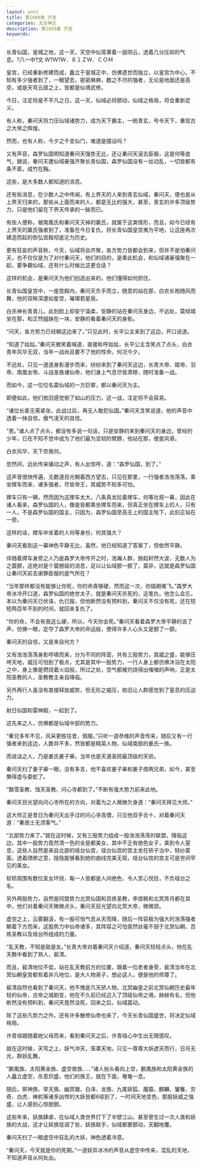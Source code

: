 ```yaml
---
layout: post
title: 第1689章 齐至
categories: 太古神王
description: 第1689章 齐至
keywords:
---
```


长青仙国，皇城之地，这一天，天空中似笼罩着一层阴云，透着几分压抑的气息。?八一中?文 Ｗ?Ｗ?Ｗ．８１ＺＷ．ＣＯＭ

皇宫，已经重新修建而成，矗立于皇城正中，仿佛遗世而独立，以皇宫为中心，不知有多少强者到了，一眼望去，密密麻麻，数之不尽的强者，无论是地面还是高空，或是天穹云层之上，皆都是仙境武修。

今日，注定将是不平凡之日，这一天，仙域必将颤动，仙域之格局，将会重新定义。

有人称，秦问天将力压仙域诸势力，成为天下霸主，一统青玄，号令天下，重现古之大帝之辉煌。

然而，也有人称，今夕之千变仙门，难道是摆设吗？

又有声音，森罗仙国明知道秦问天强势无比，还让秦问天滚去臣服，这是何等底气，据说，秦问天邀仙域豪强齐聚长青仙国，森罗仙国没有一丝动乱，一切皆都有条不紊，成竹在胸。

这些，是大多数人都知道的消息。

还有些消息，在少数人之中传闻，有上界天的人来到青玄仙域，秦问天，便也是从上界天归来的，那些从上面而来的人，都是无比的强大，甚至，青玄的许多顶级势力，只是他们留在下界天传承的一脉而已。

有些人便称，被南凰氏和秦问天灭掉的赢氏，就属于这类情形，而且，如今已经有上界天的赢氏强者到了，准备在今日复仇，将长青仙国皇宫夷为平地，让这座再次建造而起的恢弘宫殿彻底沦为历史。

更有狂妄的声音称，今天，仙域将会齐聚，各方势力皆都会到来，但并不是怕秦问天，也不仅仅是为了对付秦问天，他们的目的，是乘此机会，和仙域诸豪强聚在一起，要争霸仙域，还有什么时候比这更合适？

这样的机会，是秦问天为他们创造出来的，他们懂得如何抓住。

长青仙国皇宫中，一座宫殿内，秦问天负手而立，随意的站在那，白衣长袍随风而舞，他的双眸深邃如星空，璀璨若星辰。

白杀神长青青儿，此刻脸上却安宁温柔，安静的站在秦问天身边，不远处，莫倾城坐在那，和芷然姐妹在一块，安静的看着秦问天的身影。

“问天，各方势力已经朝这边来了。”只见此时，长平公主来到了这边，开口说道。

“知道了姑姑。”秦问天微笑着喊道，直接称呼姑姑，长平公主含笑点了点头，白衣青年风华无双，当年一战尚且要不了他的性命，何况今夕。

不远处，只见一道道身影漫步而来，纷纷来到了秦问天这边，长青大帝、姬帝、羽帝、南凰女帝、斗战圣族诸仙帝，他们身上气息尽皆肃穆，随时准备一战。

而如今，这一位位名震仙域的一方巨擘，都以秦问天为主。

即便如此，他们依旧感觉倒了如山的压力，这一战，注定将不会容易。

“诸位长辈无需紧张，此战过后，再无人敢犯仙国。”秦问天含笑说道，他的声音中透着一抹自信，傲气凌天的自信。

“恩。”诸人点了点头，都没有多说一句话，只是安静的来到秦问天的身边，曾经的少年，已在不知不觉中成为了他们最为坚韧的臂膀，他站在那，便是风骨。

白衣风华，天下奈我何。

忽然间，远处传来骚动之声，有人出惊呼，道：“森罗仙国，到了。”

这声音很快传遍，无数道目光朝着西方望去，只见在那里，一行强者浩浩荡荡，乘坐撵车而来，诸多强者，尽皆帝王，其威势不知多可怕。

撵车只有一辆，然而因为这撵车太大，八条真龙拉着撵车，何等壮观一幕，因此在诸人看来，森罗仙国的人，像是皆都乘坐撵车而来，但真正坐在撵车上的人，只有一人，不是森罗仙国的国主，只因为，森罗仙国至高无上的国主陛下，此刻正站在一旁。

这样的话，撵车中坐着的人何等身份，何其强大？

秦问天看到这一幕神色平静无比，虽然，他已经知道了答案了，但依然平静。

伴随着撵车身旁之人乃是森罗大帝传开之时，浩瀚人群，掀起轩然大波，无数人为之震颤，这绝对是个震撼级的消息，足以让仙域颤一颤了，莫非，这就是森罗仙国让秦问天前去谢罪臣服的底气所在？

“当年那样都没有能够让你死，你的命真够硬，然而这一次，你插翅难飞。”森罗大帝冰冷开口道，森罗仙国的绝世太子，就是秦问天杀死的，这笔仇，他怎么会忘，本以为秦问天已伏诛，仇已报，但他断然没有预料到，秦问天不仅没有死，还在短短两百年不到的时间，就回来复仇了。

“你的命，不会有我这么硬，所以，今天你会死。”秦问天看着森罗大帝平静的说了声，仿佛一眼，定夺了森罗大帝的命运般，使得许多人心头又是颤了一颤。

秦问天的自信，又是来自何方？

又有浩浩荡荡身影呼啸而来，分为不同的阵营，共有三股势力，其威之盛，能够压垮天地，威压可怕到了极点，尤其是其中一股势力，一行人身上都仿佛沐浴在太阳之中，身上像是燃烧着火焰般，所过之处，空气都被灼烧得出嗤嗤的声响，正是太阳圣教的人，圣教教主亲自降临。

另外两行人虽没有直接释放威势，但无形之威压，依旧让人群感觉到了窒息的压迫力。

射日仙国和雷神殿，一起到了。

这先来之人，仿佛都是仙域中部的势力。

“秦兄多年不见，风采更胜往昔，佩服。”只听一道恭维的声音传来，随后又有一行强者来到这边，人数并不多，然皆都是精英人物，仙域南部的姜氏一族。

而说话之人，乃是姜氏姜子崋，当年也是天道圣院最顶级的天骄。

秦问天扫了姜子崋一眼，没有多言，他不喜欢姜子崋和姜子煜两兄弟，如今，甚至懒得虚与委蛇了。

“飘雪圣教、蚀天圣教、问心寺都到了。”不断有强大势力前来此地。

秦问天目光望向问心寺所在的方向，对着为之人微微欠身道：“秦问天拜见大师。”

这大师正是昔日为秦问天出手过的问心寺高僧，只见他双手合十，对着秦问天道：“秦居士无须客气。”

“北部势力来了。”就在这时候，又有三股势力组成一股浩浩荡荡的联盟，降临这边，其中一股势力竟然清一色的全是都美女，其中不乏有绝色女子，美到令人窒息，这些人自然是来自北部的瑶台仙宫，瑶台仙宫的宫主坐在轿子当中，轻纱蒙面，透着缥缈之意，隐隐能够看到她的曲线完美无瑕，瑶台仙宫的宫主可是世间罕见的美女。

软轿周围有数位圣女环绕，每一人皆都是人间绝色，令人赏心悦目，不负瑶台之名。

另外两股势力，自然是同盟势力北冥仙国和百炼圣教，李煜枫和北冥弄月都在其中，他们对着秦问天微微点头，秦问天目光望向北冥大帝，微微颔。

虚空之上，云雾翻滚，有一股可怕气息从天而降，随后一阵容极为强大的浩荡强者朝着下方而来，这股势力中仙帝诸多，其阵容之可怕竟然丝毫不弱于北冥仙朝、百炼圣教以及瑶台所组成的力量。

“乱天教，不知是敌是友。”长青大帝对着秦问天介绍道，秦问天轻轻点头，他在乱天教中看到了熟人，裴清。

而且，裴清地位不低，站在乱天教前方的位置，跟着一位老者身旁，裴清当年在北冥仙朝皇宫都有着非凡地位，是大人物弟子，想必这人，便是他的师尊了。

裴清自然也看到了秦问天，他不愧是凡天骄人物，北冥幽皇之前北冥仙朝历史最年轻的仙帝，古帝之城剧变，他在不久前已经迈入了顶级仙帝之境，赫赫有名，但他断然没有预料到，秦问天竟然没死，回来之后，仙域震动。

除了这些凡势力之外，还有许多散修仙帝也来了，今天长青仙国盛世，将决定仙域格局。

许青瑶跟随着她父母而来，看到秦问天之后，许青瑶心中生出无限感叹。

就在这时候，天穹之上，妖气冲天，笼罩天地，只见一尊尊大妖遮天而行，日月无光，群妖乱舞。

“鹏凰族、太阳黄金族、虚空兽族……”诸人抬头看向上空，鹏凰族和太阳黄金族的人矗立虚空，杀意炽盛，他们的族王，就在下面，奄奄一息。

随后，邪神族、举天族、幽冥獓、白泽、龙族、九尾妖狐、魔猿、麒麟、饕餮、穷奇、白虎、梼杌等诸多凶悍的大妖皆都6续到了，一时间天地变色，那股妖威之强盛，让人感到心惊胆颤。

这些年来，妖族肆虐，在仙域人类世界打下了半壁江山，甚至曾生过一次人类和妖族的大战，这才让妖族低调了些，妖族联手，仙域都要颤动，天翻地覆。

秦问天扫了一眼虚空中狂乱的大妖，神色透着冷意。

“秦问天，今天就是你的死期。”一道妖异冰冷的声音从虚空中传来，混乱的天地，不知道声音从何处出。
